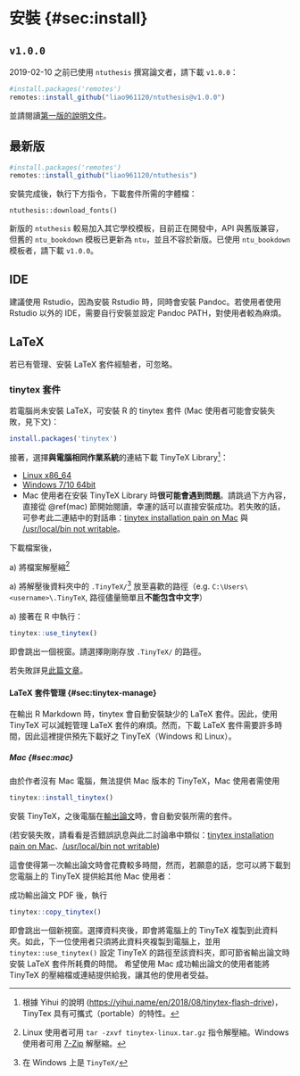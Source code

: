 
# 安裝 {#sec:install} 

## `v1.0.0`

2019-02-10 之前已使用 `ntuthesis` 撰寫論文者，請下載 `v1.0.0`：
```r
#install.packages('remotes')
remotes::install_github("liao961120/ntuthesis@v1.0.0")
```

並請閱讀[第一版的說明文件](https://liao961120.github.io/ntuthesis/doc-v1)。

## 最新版
```r
#install.packages('remotes')
remotes::install_github("liao961120/ntuthesis")
```

安裝完成後，執行下方指令，下載套件所需的字體檔：
```
ntuthesis::download_fonts()
```

新版的 `ntuthesis` 較易加入其它學校模板，目前正在開發中，API 與舊版兼容，但舊的 `ntu_bookdown` 模板已更新為 `ntu`，並且不容於新版。已使用 `ntu_bookdown` 模板者，請下載 `v1.0.0`。


## IDE

建議使用 Rstudio，因為安裝 Rstudio 時，同時會安裝 Pandoc。若使用者使用 Rstudio 以外的 IDE，需要自行安裝並設定 Pandoc PATH，對使用者較為麻煩。


## LaTeX

若已有管理、安裝 LaTeX 套件經驗者，可忽略。

### tinytex 套件

若電腦尚未安裝 LaTeX，可安裝 R 的 tinytex 套件 (Mac 使用者可能會安裝失敗，見下文)：

```r
install.packages('tinytex')
```

接著，選擇**與電腦相同作業系統**的連結下載 TinyTeX Library[^portable]：

- [Linux x86_64](http://bit.ly/TinyTex-linux)
- [Windows 7/10 64bit](http://bit.ly/TinyTeX-win)
- Mac 使用者在安裝 TinyTeX Library 時**很可能會遇到問題**。請跳過下方內容，直接從 \@ref(mac) 節開始閱讀，幸運的話可以直接安裝成功。若失敗的話，可參考此二連結中的對話串：[tinytex installation pain on Mac](https://github.com/yihui/tinytex/issues/92) 與 [/usr/local/bin not writable](https://github.com/yihui/tinytex/issues/24)。

下載檔案後，

a) 將檔案解壓縮[^decompress]

a) 將解壓後資料夾中的 `.TinyTeX/`[^wintiny] 放至喜歡的路徑（e.g. `C:\Users\<username>\.TinyTeX`, 路徑儘量簡單且**不能包含中文字**）

a) 接著在 R 中執行：
```r
tinytex::use_tinytex()
```
即會跳出一個視窗。請選擇剛剛存放 `.TinyTeX/` 的路徑。


若失敗詳見[此篇文章](https://yihui.name/en/2018/08/tinytex-flash-drive)。



#### LaTeX 套件管理 {#sec:tinytex-manage}

在輸出 R Markdown 時，tinytex 會自動安裝缺少的 LaTeX 套件。因此，使用 TinyTeX 可以減輕管理 LaTeX 套件的麻煩。然而，下載 LaTeX 套件需要許多時間，因此這裡提供預先下載好之 TinyTeX（Windows 和 Linux）。

##### Mac {#sec:mac}

由於作者沒有 Mac 電腦，無法提供 Mac 版本的 TinyTeX，Mac 使用者需使用
```r
tinytex::install_tinytex()
```
安裝 TinyTeX，之後電腦在[輸出論文](#export-thesis)時，會自動安裝所需的套件。

(若安裝失敗，請看看是否錯誤訊息與此二討論串中類似：[tinytex installation pain on Mac](https://github.com/yihui/tinytex/issues/92)、[/usr/local/bin not writable](https://github.com/yihui/tinytex/issues/24))

這會使得第一次輸出論文時會花費較多時間，然而，若願意的話，您可以將下載到您電腦上的 TinyTeX 提供給其他 Mac 使用者：

成功輸出論文 PDF 後，執行
```r
tinytex::copy_tinytex()
```
即會跳出一個新視窗。選擇資料夾後，即會將電腦上的 TinyTeX 複製到此資料夾。如此，下一位使用者只須將此資料夾複製到電腦上，並用 `tinytex::use_tinytex()` 設定 TinyTeX 的路徑至該資料夾，即可節省輸出論文時安裝 LaTeX 套件所耗費的時間。
希望使用 Mac 成功輸出論文的使用者能將 TinyTeX 的壓縮檔或連結提供給我，讓其他的使用者受益。


[^wintiny]: 在 Windows 上是 `TinyTeX/`

[^decompress]: Linux 使用者可用 `tar -zxvf tinytex-linux.tar.gz` 指令解壓縮。Windows 使用者可用 [7-Zip](https://www.developershome.com/7-zip/) 解壓縮。

[^portable]: 根據 Yihui 的說明 (https://yihui.name/en/2018/08/tinytex-flash-drive)，TinyTex 具有可攜式（portable）的特性。
